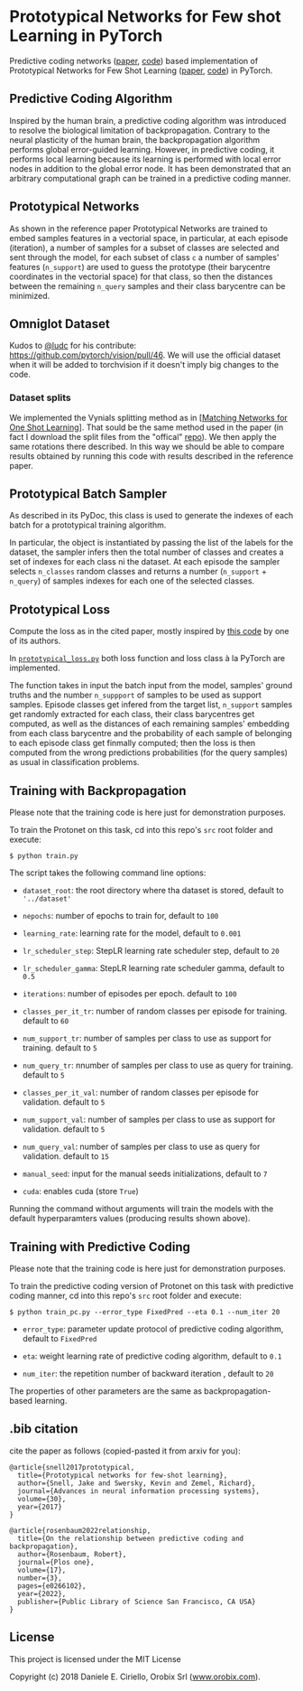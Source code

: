# Prototypical Networks for Few shot Learning in PyTorch

Predictive coding networks ([paper](https://arxiv.org/abs/2106.13082), [code](https://github.com/RobertRosenbaum/Torch2PC)) based implementation of Prototypical Networks for Few Shot Learning ([paper](https://arxiv.org/abs/1703.05175), [code](https://github.com/orobix/Prototypical-Networks-for-Few-shot-Learning-PyTorch)) in PyTorch. 

## Predictive Coding Algorithm

Inspired by the human brain, a predictive coding algorithm was introduced to resolve the biological limitation of backpropagation. Contrary to the neural plasticity of the human brain, the backpropagation algorithm performs global error-guided learning. However, in predictive coding, it performs local learning because its learning is performed with local error nodes in addition to the global error node. It has been demonstrated that an arbitrary computational graph can be trained in a predictive coding manner.

## Prototypical Networks

As shown in the reference paper Prototypical Networks are trained to embed samples features in a vectorial space, in particular, at each episode (iteration), a number of samples for a subset of classes are selected and sent through the model, for each subset of class `c` a number of samples' features (`n_support`) are used to guess the prototype (their barycentre coordinates in the vectorial space) for that class, so then the distances between the remaining `n_query` samples and their class barycentre can be minimized.

## Omniglot Dataset

Kudos to [@ludc](https://github.com/ludc) for his contribute: https://github.com/pytorch/vision/pull/46.
We will use the official dataset when it will be added to torchvision if it doesn't imply big changes to the code.

### Dataset splits

We implemented the Vynials splitting method as in [[Matching Networks for One Shot Learning](https://papers.nips.cc/paper/6385-matching-networks-for-one-shot-learning)]. That sould be the same method used in the paper (in fact I download the split files from the "offical" [repo](https://github.com/jakesnell/prototypical-networks/tree/master/data/omniglot/splits/vinyals)). We then apply the same rotations there described. In this way we should be able to compare results obtained by running this code with results described in the reference paper.

## Prototypical Batch Sampler

As described in its PyDoc, this class is used to generate the indexes of each batch for a prototypical training algorithm.

In particular, the object is instantiated by passing the list of the labels for the dataset, the sampler infers then the total number of classes and creates a set of indexes for each class ni the dataset. At each episode the sampler selects `n_classes` random classes and returns a number (`n_support` + `n_query`) of samples indexes for each one of the selected classes.

## Prototypical Loss

Compute the loss as in the cited paper, mostly inspired by [this code](https://github.com/jakesnell/prototypical-networks/blob/master/protonets/models/few_shot.py) by one of its authors.

In [`prototypical_loss.py`](src/prototypical_loss.py) both loss function and loss class à la PyTorch are implemented. 

The function takes in input the batch input from the model, samples' ground truths and the number `n_suppport` of samples to be used as support samples. Episode classes get infered from the target list, `n_support` samples get randomly extracted for each class, their class barycentres get computed, as well as the distances of each remaining samples' embedding from each class barycentre and the probability of each sample of belonging to each episode class get finmally computed; then the loss is then computed from the wrong predictions probabilities (for the query samples) as usual in classification problems.

## Training with Backpropagation

Please note that the training code is here just for demonstration purposes. 

To train the Protonet on this task, cd into this repo's `src` root folder and execute:

    $ python train.py


The script takes the following command line options:

- `dataset_root`: the root directory where tha dataset is stored, default to `'../dataset'`

- `nepochs`: number of epochs to train for, default to `100`

- `learning_rate`: learning rate for the model, default to `0.001`

- `lr_scheduler_step`: StepLR learning rate scheduler step, default to `20`

- `lr_scheduler_gamma`: StepLR learning rate scheduler gamma, default to `0.5`

- `iterations`: number of episodes per epoch. default to `100`

- `classes_per_it_tr`: number of random classes per episode for training. default to `60`

- `num_support_tr`: number of samples per class to use as support for training. default to `5`

- `num_query_tr`: nnumber of samples per class to use as query for training. default to `5`

- `classes_per_it_val`: number of random classes per episode for validation. default to `5`

- `num_support_val`: number of samples per class to use as support for validation. default to `5`

- `num_query_val`: number of samples per class to use as query for validation. default to `15`

- `manual_seed`: input for the manual seeds initializations, default to `7`

- `cuda`: enables cuda (store `True`)

Running the command without arguments will train the models with the default hyperparamters values (producing results shown above).



## Training with Predictive Coding

Please note that the training code is here just for demonstration purposes. 

To train the predictive coding version of Protonet on this task with predictive coding manner, cd into this repo's `src` root folder and execute:

    $ python train_pc.py --error_type FixedPred --eta 0.1 --num_iter 20

- `error_type`: parameter update protocol of predictive coding algorithm, default to `FixedPred`

- `eta`: weight learning rate of predictive coding algorithm, default to `0.1`

- `num_iter`: the repetition number of backward iteration , default to `20`

The properties of other parameters are the same as backpropagation-based learning.


## .bib citation
cite the paper as follows (copied-pasted it from arxiv for you):
    
    @article{snell2017prototypical,
      title={Prototypical networks for few-shot learning},
      author={Snell, Jake and Swersky, Kevin and Zemel, Richard},
      journal={Advances in neural information processing systems},
      volume={30},
      year={2017}
    }
    
    @article{rosenbaum2022relationship,
      title={On the relationship between predictive coding and backpropagation},
      author={Rosenbaum, Robert},
      journal={Plos one},
      volume={17},
      number={3},
      pages={e0266102},
      year={2022},
      publisher={Public Library of Science San Francisco, CA USA}
    }


## License

This project is licensed under the MIT License

Copyright (c) 2018 Daniele E. Ciriello, Orobix Srl (www.orobix.com).
